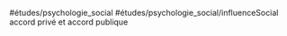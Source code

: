 #études/psychologie_social
#études/psychologie_social/influenceSocial
accord privé et accord publique 

